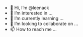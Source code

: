 - 👋 Hi, I’m @leenack
- 👀 I’m interested in ...
- 🌱 I’m currently learning ...
- 💞️ I’m looking to collaborate on ...
- 📫 How to reach me ...

<!---
leenack/leenack is a ✨ special ✨ repository because its `README.md` (this file) appears on your GitHub profile.
You can click the Preview link to take a look at your changes.
--->
